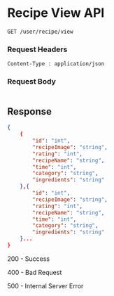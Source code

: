 # Recipe View API 
```
GET /user/recipe/view
```

### Request Headers
```
Content-Type : application/json
```

### Request Body
```
```

## Response
``` json
{
    {
        "id": "int",
        "recipeImage": "string",
        "rating": "int",
        "recipeName": "string",
        "time": "int",
        "category": "string",
        "ingredients": "string"
    },{
        "id": "int",
        "recipeImage": "string",
        "rating": "int",
        "recipeName": "string",
        "time": "int",
        "category": "string",
        "ingredients": "string"
    }...
}
```
200 - Success

400 - Bad Request 

500 - Internal Server Error
